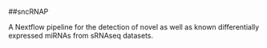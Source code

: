 ##sncRNAP

A Nextflow  pipeline for the detection of novel as well as known differentially expressed miRNAs from sRNAseq datasets.
